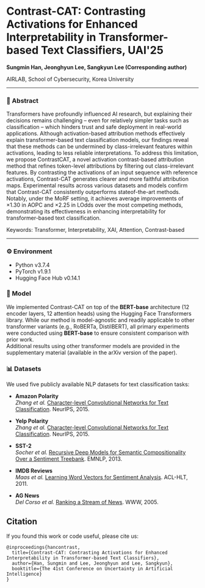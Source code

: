 # Contrast-CAT: Contrasting Activations for Enhanced Interpretability in Transformer-based Text Classifiers, UAI'25
**Sungmin Han, Jeonghyun Lee, Sangkyun Lee (Corresponding author)**  

AIRLAB, School of Cybersecurity, Korea University

---

### 📄 Abstract

Transformers have profoundly influenced AI research, but explaining their decisions remains challenging – even for relatively simpler tasks such as classification – which hinders trust and safe deployment in real-world applications. Although activation-based attribution methods effectively explain transformer-based text classification models, our findings reveal that these methods can be undermined by class-irrelevant features within activations, leading to less reliable interpretations.
To address this limitation, we propose ContrastCAT, a novel activation contrast-based attribution method that refines token-level attributions by filtering out class-irrelevant features. By contrasting the activations of an input sequence with reference activations, Contrast-CAT generates clearer and more faithful attribution maps. 
Experimental results across various datasets and models confirm that Contrast-CAT consistently outperforms stateof-the-art methods. Notably, under the MoRF setting, it achieves average improvements of ×1.30 in AOPC and ×2.25 in LOdds over the most competing methods, demonstrating its effectiveness in enhancing interpretability for transformer-based text classification.

Keywords: Transformer, Interpretability, XAI, Attention, Contrast-based

---

### ⚙️ Environment

  * Python v3.7.4
  * PyTorch v1.9.1
  * Hugging Face Hub v0.14.1

### 🧪 Model

We implemented Contrast-CAT on top of the **BERT-base** architecture (12 encoder layers, 12 attention heads) using the Hugging Face Transformers library.
While our method is model-agnostic and readily applicable to other transformer variants (e.g., RoBERTa, DistilBERT), all primary experiments were conducted using **BERT-base** to ensure consistent comparison with prior work.  
Additional results using other transformer models are provided in the supplementary material (available in the arXiv version of the paper).

### 📊 Datasets

We used five publicly available NLP datasets for text classification tasks:

- **Amazon Polarity**  
  _Zhang et al._ [Character-level Convolutional Networks for Text Classification](https://papers.nips.cc/paper_files/paper/2015/file/250cf8b51c773f3f8dc8b4be867a9a02-Paper.pdf). NeurIPS, 2015.

- **Yelp Polarity**  
  _Zhang et al._ [Character-level Convolutional Networks for Text Classification](https://papers.nips.cc/paper_files/paper/2015/file/250cf8b51c773f3f8dc8b4be867a9a02-Paper.pdf). NeurIPS, 2015.

- **SST-2**  
  _Socher et al._ [Recursive Deep Models for Semantic Compositionality Over a Sentiment Treebank](https://aclanthology.org/D13-1170). EMNLP, 2013.

- **IMDB Reviews**  
  _Maas et al._ [Learning Word Vectors for Sentiment Analysis](https://aclanthology.org/P11-1015). ACL-HLT, 2011.

- **AG News**  
  _Del Corso et al._ [Ranking a Stream of News](https://dl.acm.org/doi/10.1145/1060745.1060764). WWW, 2005.


## Citation

If you found this work or code useful, please cite us:

```
@inproceedings{hancontrast,
  title={Contrast-CAT: Contrasting Activations for Enhanced Interpretability in Transformer-based Text Classifiers},
  author={Han, Sungmin and Lee, Jeonghyun and Lee, Sangkyun},
  booktitle={The 41st Conference on Uncertainty in Artificial Intelligence}
}
```
